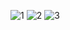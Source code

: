![1](https://github.com/Tong057/PhoneDB/assets/130866438/d935399c-6597-465b-8fe6-e5b529b707a9)
![2](https://github.com/Tong057/PhoneDB/assets/130866438/a6b9bc44-6546-4bd1-a754-2536e52de4e6)
![3](https://github.com/Tong057/PhoneDB/assets/130866438/2d0d8d8a-5189-478c-b2e1-a00f5e0ecafc)
